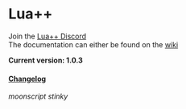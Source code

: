 # Lua++
Join the [Lua++ Discord](https://discord.gg/wTKbSM)<br>
The documentation can either be found on the [wiki](https://github.com/LuaPlusPlus/lua-plus-plus/wiki)

**Current version: 1.0.3**
#### [Changelog](https://github.com/LuaPlusPlus/lua-plus-plus/wiki/Changelog) 

*moonscript stinky*
